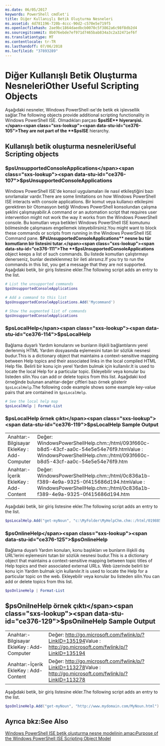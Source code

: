 ```yaml
---
ms.date: 06/05/2017
keywords: PowerShell cmdlet'i
title: Diğer Kullanışlı Betik Oluşturma Nesneleri
ms.assetid: 4d781196-720b-4ccc-90d2-c570e5e719f5
ms.openlocfilehash: 2ae9bc1864daedbcb0070c5f3862a6c98f8db2d4
ms.sourcegitcommit: 8b076ebde7ef971d7465bab834a3c2a32471ef6f
ms.translationtype: MT
ms.contentlocale: tr-TR
ms.lasthandoff: 07/06/2018
ms.locfileid: "37893289"
---
```

# <a name="other-useful-scripting-objects"></a><span data-ttu-id="ce376-103">Diğer Kullanışlı Betik Oluşturma Nesneleri</span><span class="sxs-lookup"><span data-stu-id="ce376-103">Other Useful Scripting Objects</span></span>

<span data-ttu-id="ce376-104">Aşağıdaki nesneler, Windows PowerShell ıse'de betik ek işlevsellik sağlar.</span><span class="sxs-lookup"><span data-stu-id="ce376-104">The following objects provide additional scripting functionality in Windows PowerShell ISE.</span></span> <span data-ttu-id="ce376-105">Olmadıkları parçası **$psISE** hiyerarşisi.</span><span class="sxs-lookup"><span data-stu-id="ce376-105">They are not part of the **$psISE** hierarchy.</span></span>

## <a name="useful-scripting-objects"></a><span data-ttu-id="ce376-106">Kullanışlı betik oluşturma nesneleri</span><span class="sxs-lookup"><span data-stu-id="ce376-106">Useful Scripting objects</span></span>

### <a name="psunsupportedconsoleapplications"></a><span data-ttu-id="ce376-107">$psUnsupportedConsoleApplications</span><span class="sxs-lookup"><span data-stu-id="ce376-107">$psUnsupportedConsoleApplications</span></span>

<span data-ttu-id="ce376-108">Windows PowerShell ISE'de konsol uygulamaları ile nasıl etkileştiğini bazı sınırlamalar vardır.</span><span class="sxs-lookup"><span data-stu-id="ce376-108">There are some limitations on how Windows PowerShell ISE interacts with console applications.</span></span> <span data-ttu-id="ce376-109">Bir komut veya kullanıcı etkileşimi gerektiren bir Otomasyon betiği Windows PowerShell konsolundan çalışma şeklini çalışmayabilir.</span><span class="sxs-lookup"><span data-stu-id="ce376-109">A command or an automation script that requires user intervention might not work the way it works from the Windows PowerShell console.</span></span> <span data-ttu-id="ce376-110">Bu komutları veya betikleri Windows PowerShell ISE komutunu bölmesinde çalışmasını engellemek isteyebilirsiniz.</span><span class="sxs-lookup"><span data-stu-id="ce376-110">You might want to block these commands or scripts from running in the Windows PowerShell ISE Command pane.</span></span> <span data-ttu-id="ce376-111">**$PsUnsupportedConsoleApplications** nesne bu tür komutların bir listesini tutar.</span><span class="sxs-lookup"><span data-stu-id="ce376-111">The **$psUnsupportedConsoleApplications** object keeps a list of such commands.</span></span> <span data-ttu-id="ce376-112">Bu listede komutları çalıştırmayı denerseniz, bunlar desteklenmez bir ileti alırsınız.</span><span class="sxs-lookup"><span data-stu-id="ce376-112">If you try to run the commands in this list, you get a message that they are not supported.</span></span> <span data-ttu-id="ce376-113">Aşağıdaki betik, bir giriş listesine ekler.</span><span class="sxs-lookup"><span data-stu-id="ce376-113">The following script adds an entry to the list.</span></span>

```powershell
# List the unsupported commands
$psUnsupportedConsoleApplications

# Add a command to this list
$psUnsupportedConsoleApplications.Add('Mycommand')

# Show the augmented list of commands
$psUnsupportedConsoleApplications
```

### <a name="pslocalhelp"></a><span data-ttu-id="ce376-114">$psLocalHelp</span><span class="sxs-lookup"><span data-stu-id="ce376-114">$psLocalHelp</span></span>

<span data-ttu-id="ce376-115">Bağlama duyarlı Yardım konularını ve bunların ilişkili bağlantılarını yerel derlenmiş HTML Yardım dosyasında eşlemesini tutan bir sözlük nesnesi budur.</span><span class="sxs-lookup"><span data-stu-id="ce376-115">This is a dictionary object that maintains a context-sensitive mapping between Help topics and their associated links in the local compiled HTML Help file.</span></span> <span data-ttu-id="ce376-116">Belirli bir konu için yerel Yardım bulmak için kullanılır.</span><span class="sxs-lookup"><span data-stu-id="ce376-116">It is used to locate the local Help for a particular topic.</span></span> <span data-ttu-id="ce376-117">Ekleyebilir veya konular bu listeden silin.</span><span class="sxs-lookup"><span data-stu-id="ce376-117">You can add or delete topics from this list.</span></span> <span data-ttu-id="ce376-118">Aşağıdaki kod örneğinde bulunan anahtar-değer çiftleri bazı örnek gösterir `$psLocalHelp`.</span><span class="sxs-lookup"><span data-stu-id="ce376-118">The following code example shows some example key-value pairs that are contained in `$psLocalHelp`.</span></span>

```powershell
# See the local help map
$psLocalHelp | Format-List
```

### <a name="pslocalhelp-sample-output"></a><span data-ttu-id="ce376-119">$psLocalHelp örnek çıktı</span><span class="sxs-lookup"><span data-stu-id="ce376-119">$psLocalHelp Sample Output</span></span>

|||
|-|-|
|<span data-ttu-id="ce376-120">Anahtar:-Bilgisayar Ekle</span><span class="sxs-lookup"><span data-stu-id="ce376-120">Key : Add-Computer</span></span>|<span data-ttu-id="ce376-121">Değer: WindowsPowerShellHelp.chm::/html/093f660c-b8d5-43cf-aa0c-54e5e54e76f9.htm</span><span class="sxs-lookup"><span data-stu-id="ce376-121">Value : WindowsPowerShellHelp.chm::/html/093f660c-b8d5-43cf-aa0c-54e5e54e76f9.htm</span></span>|
|<span data-ttu-id="ce376-122">Anahtar:-İçerik Ekle</span><span class="sxs-lookup"><span data-stu-id="ce376-122">Key : Add-Content</span></span>|<span data-ttu-id="ce376-123">Değer: WindowsPowerShellHelp.chm::/html/0c836a1b-f389-4e9a-9325-0f415686d194.htm</span><span class="sxs-lookup"><span data-stu-id="ce376-123">Value : WindowsPowerShellHelp.chm::/html/0c836a1b-f389-4e9a-9325-0f415686d194.htm</span></span>|

<span data-ttu-id="ce376-124">Aşağıdaki betik, bir giriş listesine ekler.</span><span class="sxs-lookup"><span data-stu-id="ce376-124">The following script adds an entry to the list.</span></span>

```powershell
$psLocalHelp.Add("get-myNoun", "c:\MyFolder\MyHelpChm.chm::/html/0198854a-1298-57ae-aa0c-87b5e5a84712.htm")
```

### <a name="psonlinehelp"></a><span data-ttu-id="ce376-125">$psOnlineHelp</span><span class="sxs-lookup"><span data-stu-id="ce376-125">$psOnlineHelp</span></span>

<span data-ttu-id="ce376-126">Bağlama duyarlı Yardım konuları, konu başlıkları ve bunların ilişkili dış URL'lerini eşlemesini tutan bir sözlük nesnesi budur.</span><span class="sxs-lookup"><span data-stu-id="ce376-126">This is a dictionary object that maintains a context-sensitive mapping between topic titles of Help topics and their associated external URLs.</span></span> <span data-ttu-id="ce376-127">Web üzerinde belirli bir konu için Yardım bulmak için kullanılır.</span><span class="sxs-lookup"><span data-stu-id="ce376-127">It is used to locate the Help for a particular topic on the web.</span></span> <span data-ttu-id="ce376-128">Ekleyebilir veya konular bu listeden silin.</span><span class="sxs-lookup"><span data-stu-id="ce376-128">You can add or delete topics from this list.</span></span>

```powershell
$psOnlineHelp | Format-List
```

## <a name="psonilnehelp-sample-output"></a><span data-ttu-id="ce376-129">$psOnilneHelp örnek çıktı</span><span class="sxs-lookup"><span data-stu-id="ce376-129">$psOnilneHelp Sample Output</span></span>

|||
|-|-|
|<span data-ttu-id="ce376-130">Anahtar:-Bilgisayar Ekle</span><span class="sxs-lookup"><span data-stu-id="ce376-130">Key : Add-Computer</span></span>|<span data-ttu-id="ce376-131">Değer: http://go.microsoft.com/fwlink/p/?LinkID=135194</span><span class="sxs-lookup"><span data-stu-id="ce376-131">Value : http://go.microsoft.com/fwlink/p/?LinkID=135194</span></span>|
|<span data-ttu-id="ce376-132">Anahtar:-İçerik Ekle</span><span class="sxs-lookup"><span data-stu-id="ce376-132">Key : Add-Content</span></span>|<span data-ttu-id="ce376-133">Değer: http://go.microsoft.com/fwlink/p/?LinkID=113278</span><span class="sxs-lookup"><span data-stu-id="ce376-133">Value : http://go.microsoft.com/fwlink/p/?LinkID=113278</span></span>|

<span data-ttu-id="ce376-134">Aşağıdaki betik, bir giriş listesine ekler.</span><span class="sxs-lookup"><span data-stu-id="ce376-134">The following script adds an entry to the list.</span></span>

```powershell
$psOnlineHelp.Add("get-myNoun", "http://www.mydomain.com/MyNoun.html")
```

## <a name="see-also"></a><span data-ttu-id="ce376-135">Ayrıca bkz:</span><span class="sxs-lookup"><span data-stu-id="ce376-135">See Also</span></span>

[<span data-ttu-id="ce376-136">Windows PowerShell ISE betik oluşturma nesne modelinin amacı</span><span class="sxs-lookup"><span data-stu-id="ce376-136">Purpose of the Windows PowerShell ISE Scripting Object Model</span></span>](../../core-powershell/ise/Purpose-of-the-Windows-PowerShell-ISE-Scripting-Object-Model.md)